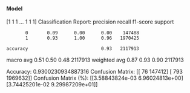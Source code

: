 #### Model
[1 1 1 ... 1 1 1]
Classification Report:
              precision    recall  f1-score   support

           0       0.09      0.00      0.00    147488
           1       0.93      1.00      0.96   1970425

    accuracy                           0.93   2117913
   macro avg       0.51      0.50      0.48   2117913
weighted avg       0.87      0.93      0.90   2117913

Accuracy: 0.9300230934887316
Confusion Matrix:
[[     76  147412]
 [    793 1969632]]
Confusion Matrix (%):
[[3.58843824e-03 6.96024813e+00]
 [3.74425201e-02 9.29987209e+01]]

